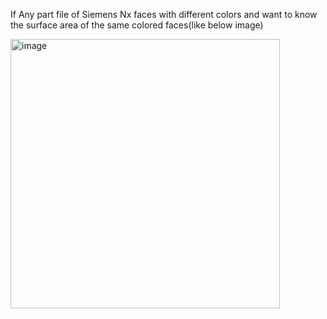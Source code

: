 If Any part file of Siemens Nx faces with different colors and want to know the surface area of the same colored faces(like below image)

<img width="431" alt="image" src="https://github.com/MohanDulam/Area-of-Colored-Faces/assets/111222356/02dc0a6e-cba5-46c1-af70-bd86c0d9106f">


